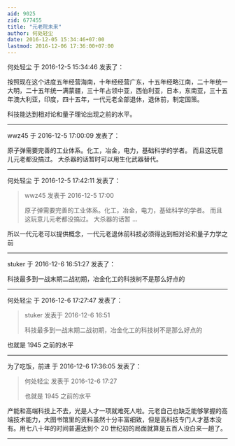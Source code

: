 ```yaml
---
aid: 9025
zid: 677455
title: "元老院未来"
author: 何处轻尘
date: 2016-12-05 15:34:46+07:00
lastmod: 2016-12-06 17:36:00+07:00
---
```


何处轻尘 于 2016-12-5 15:34:46 发表了：

按照现在这个进度五年经营海南，十年经经营广东，十五年经略江南，二十年统一大明，二十五年统一满蒙疆，三十年占领中亚，西伯利亚，日本，东南亚，三十五年澳大利亚，印度，四十五年，一代元老全部退休，退休前，制定国策。

科技能达到相对论和量子理论出现之前的水平。

---

wwz45 于 2016-12-5 17:00:09 发表了：

原子弹需要完善的工业体系。化工，冶金，电力，基础科学的学者。 而且这玩意儿元老都没搞过。 大杀器的话暂时可以用生化武器替代。

---

何处轻尘 于 2016-12-5 17:42:11 发表了：

> wwz45 发表于 2016-12-5 17:00
>
> 原子弹需要完善的工业体系。化工，冶金，电力，基础科学的学者。 而且这玩意儿元老都没搞过。 大杀器的话暂 ...

所以一代元老可以提供概念，一代元老退休前科技必须得达到相对论和量子力学之前

---

stuker 于 2016-12-6 16:51:27 发表了：

科技最多到一战末期二战初期，冶金化工的科技树不是那么好点的

---

何处轻尘 于 2016-12-6 17:27:47 发表了：

> stuker 发表于 2016-12-6 16:51
>
> 科技最多到一战末期二战初期，冶金化工的科技树不是那么好点的

也就是 1945 之前的水平

---

为了吃饭，前进 于 2016-12-6 17:36:05 发表了：

> 何处轻尘 发表于 2016-12-6 17:27
>
> 也就是 1945 之前的水平

产能和高端科技上不去，光是人才一项就难死人啦。元老自己也缺乏能够掌握的高端技术能力，大图书馆里的资料虽然十分丰富细致，但是高科技专门人才基本没有。用七八十年的时间普遍达到个 20 世纪初的局面就算是五百人没白来一趟了。

---
